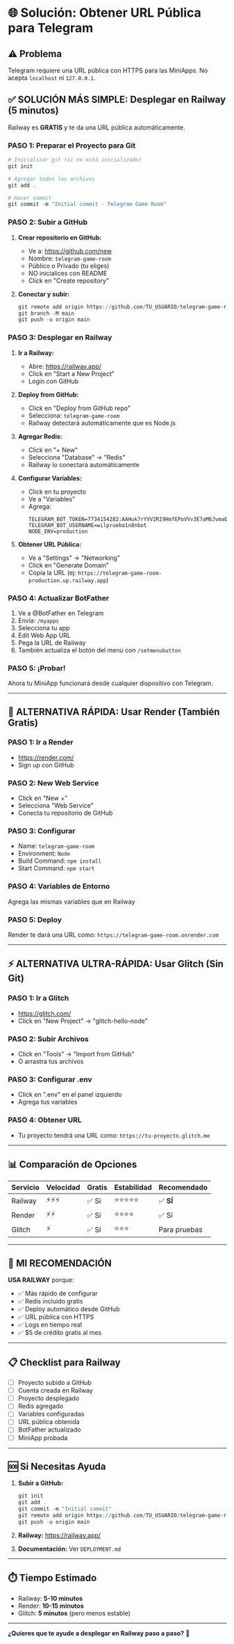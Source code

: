 # 🌐 Solución: Obtener URL Pública para Telegram

## ⚠️ Problema
Telegram requiere una URL pública con HTTPS para las MiniApps. No acepta `localhost` ni `127.0.0.1`.

## ✅ SOLUCIÓN MÁS SIMPLE: Desplegar en Railway (5 minutos)

Railway es **GRATIS** y te da una URL pública automáticamente.

### PASO 1: Preparar el Proyecto para Git

```powershell
# Inicializar git (si no está inicializado)
git init

# Agregar todos los archivos
git add .

# Hacer commit
git commit -m "Initial commit - Telegram Game Room"
```

### PASO 2: Subir a GitHub

1. **Crear repositorio en GitHub:**
   - Ve a: https://github.com/new
   - Nombre: `telegram-game-room`
   - Público o Privado (tu eliges)
   - NO inicialices con README
   - Click en "Create repository"

2. **Conectar y subir:**
   ```powershell
   git remote add origin https://github.com/TU_USUARIO/telegram-game-room.git
   git branch -M main
   git push -u origin main
   ```

### PASO 3: Desplegar en Railway

1. **Ir a Railway:**
   - Abre: https://railway.app/
   - Click en "Start a New Project"
   - Login con GitHub

2. **Deploy from GitHub:**
   - Click en "Deploy from GitHub repo"
   - Selecciona: `telegram-game-room`
   - Railway detectará automáticamente que es Node.js

3. **Agregar Redis:**
   - Click en "+ New"
   - Selecciona "Database" → "Redis"
   - Railway lo conectará automáticamente

4. **Configurar Variables:**
   - Click en tu proyecto
   - Ve a "Variables"
   - Agrega:
     ```
     TELEGRAM_BOT_TOKEN=7734154282:AAHuk7rYVV2RI9HmfEPoVVv3E7aM6Jvma0w
     TELEGRAM_BOT_USERNAME=wilprueba1n8nbot
     NODE_ENV=production
     ```

5. **Obtener URL Pública:**
   - Ve a "Settings" → "Networking"
   - Click en "Generate Domain"
   - Copia la URL (ej: `https://telegram-game-room-production.up.railway.app`)

### PASO 4: Actualizar BotFather

1. Ve a @BotFather en Telegram
2. Envía: `/myapps`
3. Selecciona tu app
4. Edit Web App URL
5. Pega la URL de Railway
6. También actualiza el botón del menú con `/setmenubutton`

### PASO 5: ¡Probar!

Ahora tu MiniApp funcionará desde cualquier dispositivo con Telegram.

---

## 🚀 ALTERNATIVA RÁPIDA: Usar Render (También Gratis)

### PASO 1: Ir a Render
- https://render.com/
- Sign up con GitHub

### PASO 2: New Web Service
- Click en "New +"
- Selecciona "Web Service"
- Conecta tu repositorio de GitHub

### PASO 3: Configurar
- Name: `telegram-game-room`
- Environment: `Node`
- Build Command: `npm install`
- Start Command: `npm start`

### PASO 4: Variables de Entorno
Agrega las mismas variables que en Railway

### PASO 5: Deploy
Render te dará una URL como: `https://telegram-game-room.onrender.com`

---

## ⚡ ALTERNATIVA ULTRA-RÁPIDA: Usar Glitch (Sin Git)

### PASO 1: Ir a Glitch
- https://glitch.com/
- Click en "New Project" → "glitch-hello-node"

### PASO 2: Subir Archivos
- Click en "Tools" → "Import from GitHub"
- O arrastra tus archivos

### PASO 3: Configurar .env
- Click en ".env" en el panel izquierdo
- Agrega tus variables

### PASO 4: Obtener URL
- Tu proyecto tendrá una URL como: `https://tu-proyecto.glitch.me`

---

## 📊 Comparación de Opciones

| Servicio | Velocidad | Gratis | Estabilidad | Recomendado |
|----------|-----------|--------|-------------|-------------|
| Railway  | ⚡⚡⚡    | ✅ Sí  | ⭐⭐⭐⭐⭐  | ✅ **SÍ**   |
| Render   | ⚡⚡      | ✅ Sí  | ⭐⭐⭐⭐    | ✅ Sí       |
| Glitch   | ⚡        | ✅ Sí  | ⭐⭐⭐      | Para pruebas |

---

## 🎯 MI RECOMENDACIÓN

**USA RAILWAY** porque:
- ✅ Más rápido de configurar
- ✅ Redis incluido gratis
- ✅ Deploy automático desde GitHub
- ✅ URL pública con HTTPS
- ✅ Logs en tiempo real
- ✅ $5 de crédito gratis al mes

---

## 📋 Checklist para Railway

- [ ] Proyecto subido a GitHub
- [ ] Cuenta creada en Railway
- [ ] Proyecto desplegado
- [ ] Redis agregado
- [ ] Variables configuradas
- [ ] URL pública obtenida
- [ ] BotFather actualizado
- [ ] MiniApp probada

---

## 🆘 Si Necesitas Ayuda

1. **Subir a GitHub:**
   ```powershell
   git init
   git add .
   git commit -m "Initial commit"
   git remote add origin https://github.com/TU_USUARIO/telegram-game-room.git
   git push -u origin main
   ```

2. **Railway:** https://railway.app/
3. **Documentación:** Ver `DEPLOYMENT.md`

---

## ⏱️ Tiempo Estimado

- Railway: **5-10 minutos**
- Render: **10-15 minutos**
- Glitch: **5 minutos** (pero menos estable)

---

**¿Quieres que te ayude a desplegar en Railway paso a paso?** 🚀
